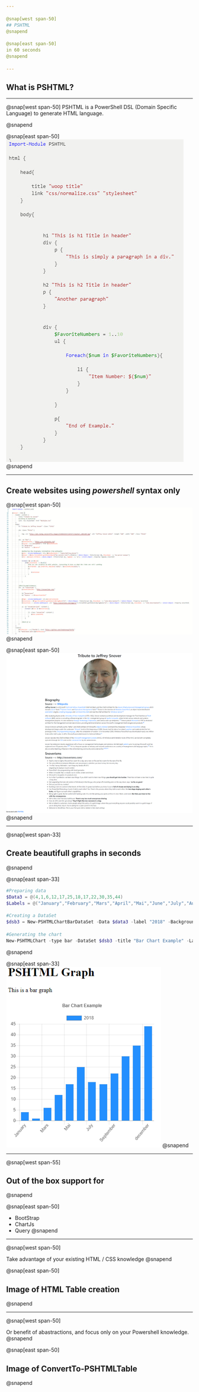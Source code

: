 ```yaml
---

@snap[west span-50]
## PSHTML
@snapend

@snap[east span-50]
in 60 seconds
@snapend

---
```


## What is PSHTML?

---

@snap[west span-50]
PSHTML is a PowerShell DSL (Domain Specific Language) to generate HTML language.

@snapend

@snap[east span-50]
![](/Images/Example01.jpg)
@snapend

---
Create websites using *powershell* syntax __only__
---

@snap[west span-50]
![](/Images/Example02.jpg)
@snapend

@snap[east span-50]
![](PSHTML/Examples/Example6/tribute_snover.png)
@snapend

--- 


@snap[west span-33]
## Create beautifull graphs in seconds
@snapend

@snap[east span-33]

```powershell
#Preparing data
$Data3 = @(4,1,6,12,17,25,18,17,22,30,35,44)
$Labels = @("January","February","Mars","April","Mai","June","July","August","September","October","November","december")

#Creating a DataSet
$dsb3 = New-PSHTMLChartBarDataSet -Data $data3 -label "2018" -BackgroundColor ([Color]::blue )

#Generating the chart
New-PSHTMLChart -type bar -DataSet $dsb3 -title "Bar Chart Example" -Labels $Labels -CanvasID $BarCanvasID

```

@snapend

@snap[east span-33]
![](PSHTML/Examples/Charts/Chart01/BarChartExample.png)
@snapend

---

@snap[west span-55]
## Out of the box support for
@snapend

@snap[east span-50]
- BootStrap
- ChartJs
- Query
@snapend

---
@snap[west span-50]

Take advantage of your existing HTML / CSS knowledge
@snapend

@snap[east span-50]

## Image of HTML Table creation
@snapend

---
@snap[west span-50]

Or benefit of abastractions, and focus only on your Powershell knowledge.
@snapend

@snap[east span-50]
## Image of ConvertTo-PSHTMLTable
@snapend

